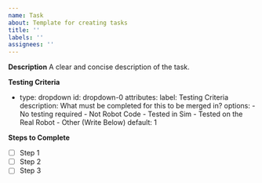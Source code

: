 ```yaml
---
name: Task
about: Template for creating tasks
title: ''
labels: ''
assignees: ''
---
```


**Description**
A clear and concise description of the task.

**Testing Criteria**
- type: dropdown
  id: dropdown-0
  attributes:
    label: Testing Criteria
    description: What must be completed for this to be merged in?
    options:
      - No testing required - Not Robot Code
      - Tested in Sim
      - Tested on the Real Robot
      - Other (Write Below)
    default: 1

**Steps to Complete**
- [ ] Step 1
- [ ] Step 2
- [ ] Step 3
